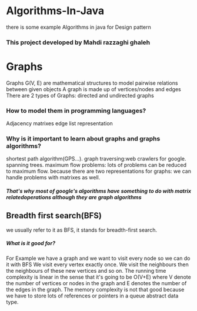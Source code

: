 # Algorithms-In-Java
there is some example Algorithms in java for Design pattern 

### This project developed by Mahdi razzaghi ghaleh

# Graphs
Graphs G(V, E) are mathematical structures to model pairwise relations between given objects
A graph is made up of vertices/nodes and edges
There are 2 types of Graphs: directed and undirected graphs

### How to model them in programming languages?
Adjacency matrixes
edge list representation

### Why is it important to learn about graphs and graphs algorithms?
shortest path algorithm(GPS...).
graph traversing:web crawlers for google.
spanning trees.
maximum flow problems: lots of problems can be reduced to maximum flow.
because there are two representations for graphs: we can handle problems with matrixes as well.

##### That's why most of google's algorithms have something to do with matrix relatedoperations although  they are graph algorithms


## Breadth first search(BFS)
we usually refer to it as BFS, it stands for breadth-first search.
##### What is it good for? 
For Example we have a graph and we want to visit every node so we can do it with BFS
We visit every vertex exactly once.
We visit the neighbours then the neighbours of these new vertices and so on.
The running time complexity is linear in the sense that it's going to be O(V+E) where V denote the number of vertices or nodes in the graph and E denotes the number of the edges in the graph.
The memory complexity is not that good because we have to store lots of references or pointers in a queue abstract data type.


